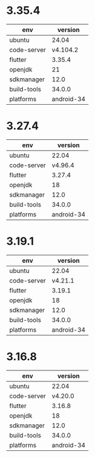 # 3.35.4

| env         | version    |
| ----------- | ---------- |
| ubuntu      | 24.04      |
| code-server | v4.104.2   |
| flutter     | 3.35.4     |
| openjdk     | 21         |
| sdkmanager  | 12.0       |
| build-tools | 34.0.0     |
| platforms   | android-34 |

# 3.27.4

| env         | version    |
| ----------- | ---------- |
| ubuntu      | 22.04      |
| code-server | v4.96.4    |
| flutter     | 3.27.4     |
| openjdk     | 18         |
| sdkmanager  | 12.0       |
| build-tools | 34.0.0     |
| platforms   | android-34 |

# 3.19.1

| env         | version    |
| ----------- | ---------- |
| ubuntu      | 22.04      |
| code-server | v4.21.1    |
| flutter     | 3.19.1     |
| openjdk     | 18         |
| sdkmanager  | 12.0       |
| build-tools | 34.0.0     |
| platforms   | android-34 |

# 3.16.8

| env         | version    |
| ----------- | ---------- |
| ubuntu      | 22.04      |
| code-server | v4.20.0    |
| flutter     | 3.16.8     |
| openjdk     | 18         |
| sdkmanager  | 12.0       |
| build-tools | 34.0.0     |
| platforms   | android-34 |
